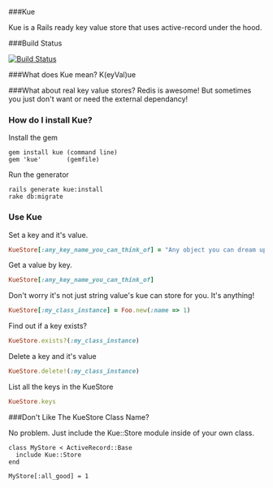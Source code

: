 ###Kue

Kue is a Rails ready key value store that uses active-record under the hood.

###Build Status

[![Build Status](https://secure.travis-ci.org/dotnetguyuk/kue.png)](https://secure.travis-ci.org/dotnetguyuk/kue)

###What does Kue mean?
K(eyVal)ue 

###What about real key value stores?
Redis is awesome! But sometimes you just don't want or need the external dependancy!

### How do I install Kue?
Install the gem

    gem install kue (command line)
    gem 'kue'       (gemfile)

Run the generator

    rails generate kue:install
    rake db:migrate

### Use Kue
Set a key and it's value.

```ruby
KueStore[:any_key_name_you_can_think_of] = "Any object you can dream up"
```

Get a value by key.

```ruby
KueStore[:any_key_name_you_can_think_of] 
```

Don't worry it's not just string value's kue can store for you. It's anything!

```ruby
KueStore[:my_class_instance] = Foo.new(:name => 1)
```

Find out if a key exists?

```ruby
KueStore.exists?(:my_class_instance)
```

Delete a key and it's value

```ruby
KueStore.delete!(:my_class_instance)
```

List all the keys in the KueStore

```ruby
KueStore.keys
```

###Don't Like The KueStore Class Name?

No problem. Just include the Kue::Store module inside of your own class.

```
class MyStore < ActiveRecord::Base
  include Kue::Store
end

MyStore[:all_good] = 1
```


